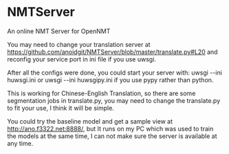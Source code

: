 # NMTServer
An online NMT Server for OpenNMT

You may need to change your translation server at https://github.com/anoidgit/NMTServer/blob/master/translate.py#L20 and reconfig your service port in ini file if you use uwsgi.

After all the configs were done, you could start your server with:
uwsgi --ini huwsgi.ini
or
uwsgi --ini huwsgipy.ini
if you use pypy rather than python.

This is working for Chinese-English Translation, so there are some segmentation jobs in translate.py, you may need to change the translate.py to fit your use, I think it will be simple.

You could try the baseline model and get a sample view at http://ano.f3322.net:8888/, but It runs on my PC which was used to train the models at the same time, I can not make sure the server is available at any time.
